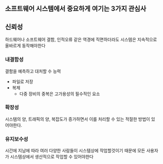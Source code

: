 ## 소프트웨어 시스템에서 중요하게 여기는 3가지 관심사
## 신뢰성
하드웨어나 소프트웨어 결함, 인적오류 같은 역경에 직면하더라도 시스템은 지속적으로 올바르게 동작해야한다
### 내결함성
결함을 예측하고 대처할 수 능력
- 파일로 저장
- 복제
	- 다중 장비의 중복은 고가용성의 필수적인 요소
### 확장성
시스템의 양, 트래픽의 양, 복잡도가 증가하면서 이를 처리할 수 있는 적절한 방법이 있어야한다.
### 유지보수성
시간에 지남에 따라 여러 다양한 사람들이 시스템상에 작업할것이기 때문에 모든 사용자가 시스템상에서 생산적으로 작업할 수 있어야한다

